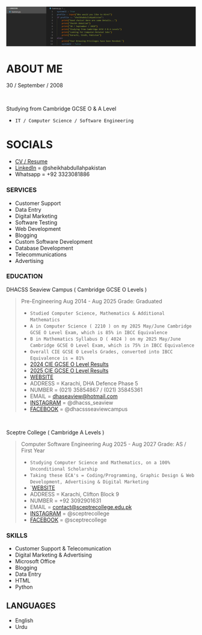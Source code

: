 ![banner](https://github.com/sheikhabdullahpakistan/sheikhabdullahpakistan/blob/main/banner.png)

# ABOUT ME

30 / September / 2008

<br>

Studying from Cambridge GCSE O & A Level
- `IT / Computer Science / Software Engineering`

# SOCIALS

- [CV / Resume](https://github.com/sheikhabdullahpakistan/sheikhabdullahpakistan/blob/main/cv.pdf)
- [LinkedIn](https://www.linkedin.com/in/sheikhabdullahpakistan) = @sheikhabdullahpakistan
- Whatsapp = +92 3323081886

### SERVICES

- Customer Support
- Data Entry
- Digital Marketing
- Software Testing
- Web Development
- Blogging
- Custom Software Development
- Database Development
- Telecommunications
- Advertising

### EDUCATION

DHACSS Seaview Campus ( Cambridge GCSE O Levels )
> Pre-Engineering
> Aug 2014 - Aug 2025
> Grade: Graduated
> - `Studied Computer Science, Mathematics & Additional Mathematics`
> - `A in Computer Science ( 2210 ) on my 2025 May/June Cambridge GCSE O Level Exam, which is 85% in IBCC Equivalence`
> - `B in Mathematics Syllabus D ( 4024 ) on my 2025 May/June Cambridge GCSE O Level Exam, which is 75% in IBCC Equivalence`
> - `Overall CIE GCSE O Levels Grades, converted into IBCC Equivalence is = 81%`
> - [2024 CIE GCSE O Level Results](https://github.com/sheikhabdullahpakistan/sheikhabdullahpakistan/blob/main/cie24.pdf)
> - [2025 CIE GCSE O Level Results](https://github.com/sheikhabdullahpakistan/sheikhabdullahpakistan/blob/main/cie25.pdf)
> - [WEBSITE](https://seaviewcampus.dhacsskarachi.edu.pk/)
> - ADDRESS = Karachi, DHA Defence Phase 5
> - NUMBER = (021) 35854867 / (021) 35845361
> - EMAIL = dhaseaview@hotmail.com
> - [INSTAGRAM](https://www.instagram.com/dhacss_seaview) = @dhacss_seaview
> - [FACEBOOK](https://www.facebook.com/dhacssseaviewcampus) = @dhacssseaviewcampus

<br>

Sceptre College ( Cambridge A Levels )
> Computer Software Engineering
> Aug 2025 - Aug 2027
> Grade: AS / First Year
> - `Studying Computer Science and Mathematics, on a 100% Unconditional Scholarship`
> - `Taking these ECA's = Coding/Programming, Graphic Design & Web Development, Advertising & Digital Marketing`
> - `[WEBSITE](https://sceptrecollege.edu.pk/)
> - ADDRESS = Karachi, Clifton Block 9
> - NUMBER = +92 3092901631
> - EMAIL = contact@sceptrecollege.edu.pk
> - [INSTAGRAM](https://www.instagram.com/sceptrecollege) = @sceptrecollege
> - [FACEBOOK](https://www.facebook.com/sceptrecollege) = @sceptrecollege

### SKILLS

- Customer Support & Telecomunication
- Digital Marketing & Advertising
- Microsoft Office
- Blogging
- Data Entry
- HTML
- Python

## LANGUAGES

- English
- Urdu
